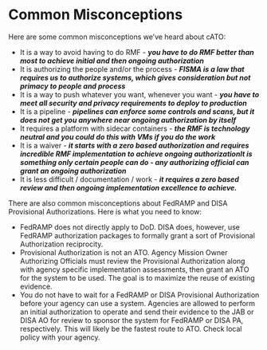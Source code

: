 # Common Misconceptions

Here are some common misconceptions we’ve heard about cATO:

- It is a way to avoid having to do RMF - ***you have to do RMF better than most to achieve initial and then ongoing authorization***
- It is authorizing the people and/or the process - ***FISMA is a law that requires us to authorize systems, which gives consideration but not primacy to people and process***
- It is a way to push whatever you want, whenever you want - ***you have to meet all security and privacy requirements to deploy to production***
- It is a pipeline - ***pipelines can enforce some controls and scans, but it does not get you anywhere near ongoing authorization by itself***
- It requires a platform with sidecar containers - ***the RMF is technology neutral and you could do this with VMs if you do the work***
- It is a waiver - ***it starts with a zero based authorization and requires incredible RMF implementation to achieve ongoing authorizationIt is something only certain people can do - any authorizing official can grant an ongoing authorization***
- It is less difficult / documentation / work - ***it requires a zero based review and then ongoing implementation excellence to achieve.***

There are also common misconceptions about FedRAMP and DISA Provisional Authorizations. Here is what you need to know:

- FedRAMP does not directly apply to DoD. DISA does, however, use FedRAMP authorization packages to formally grant a sort of Provisional Authorization reciprocity.
- Provisional Authorization is not an ATO. Agency Mission Owner Authorizing Officials must review the Provisional Authorization along with agency specific implementation assessments, then grant an ATO for the system to be used. The goal is to maximize the reuse of existing evidence.
- You do not have to wait for a FedRAMP or DISA Provisional Authorization before your agency can use a system. Agencies are allowed to perform an initial authorization to operate and send their evidence to the JAB or DISA AO for review to sponsor the system for FedRAMP or DISA PA, respectively. This will likely be the fastest route to ATO. Check local policy with your agency.
